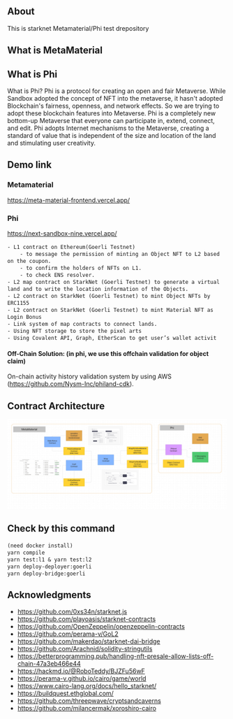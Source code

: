 ## About
This is starknet Metamaterial/Phi test drepository

## What is MetaMaterial

## What is Phi

What is Phi?
Phi is a protocol for creating an open and fair Metaverse. While Sandbox adopted the concept of NFT into the metaverse, it hasn't adopted Blockchain's fairness, openness, and network effects.
So we are trying to adopt these blockchain features into Metaverse. Phi is a completely new bottom-up Metaverse that everyone can participate in, extend, connect, and edit. Phi adopts Internet mechanisms to the Metaverse, creating a standard of value that is independent of the size and location of the land and stimulating user creativity.

## Demo link
### Metamaterial
<https://meta-material-frontend.vercel.app/>

### Phi
<https://next-sandbox-nine.vercel.app/>

    - L1 contract on Ethereum(Goerli Testnet)
        - to message the permission of minting an Object NFT to L2 based on the coupon.
        - to confirm the holders of NFTs on L1.
        - to check ENS resolver.
    - L2 map contract on StarkNet (Goerli Testnet) to generate a virtual land and to write the location information of the Objects.
    - L2 contract on StarkNet (Goerli Testnet) to mint Object NFTs by ERC1155
    - L2 contract on StarkNet (Goerli Testnet) to mint Material NFT as Login Bonus
    - Link system of map contracts to connect lands.
    - Using NFT storage to store the pixel arts
    - Using Covalent API, Graph, EtherScan to get user’s wallet activit

#### Off-Chain Solution: (in phi, we use this offchain validation for object claim)
On-chain activity history validation system by using AWS (<https://github.com/Nysm-Inc/philand-cdk>).

## Contract Architecture

![Contract Overview](/ark.png)


## Check by this command

```
(need docker install)
yarn compile
yarn test:l1 & yarn test:l2
yarn deploy-deployer:goerli
yarn deploy-bridge:goerli
```
## Acknowledgments

- <https://github.com/0xs34n/starknet.js>
- <https://github.com/playoasis/starknet-contracts>
- <https://github.com/OpenZeppelin/openzeppelin-contracts>
- <https://github.com/perama-v/GoL2>
- <https://github.com/makerdao/starknet-dai-bridge>
- <https://github.com/Arachnid/solidity-stringutils>
- <https://betterprogramming.pub/handling-nft-presale-allow-lists-off-chain-47a3eb466e44>
- <https://hackmd.io/@RoboTeddy/BJZFu56wF>
- <https://perama-v.github.io/cairo/game/world>
- <https://www.cairo-lang.org/docs/hello_starknet/>
- <https://buildquest.ethglobal.com/>
- <https://github.com/threepwave/cryptsandcaverns>
- <https://github.com/milancermak/xoroshiro-cairo>

